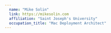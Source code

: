 ```yaml
---
  name: "Mike Solin"
  link: https://mikesolin.com
  affiliation: "Saint Joseph's University"
  occupation_title: "Mac Deployment Architect"
---
```

